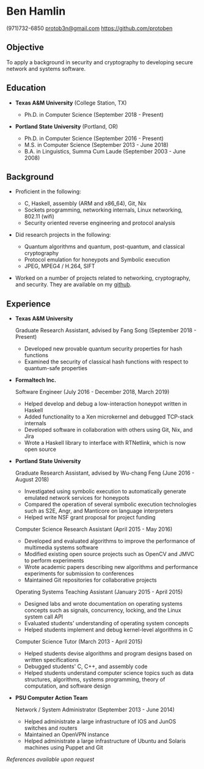 Ben Hamlin
==========

(971)732-6850
<protob3n@gmail.com>
<https://github.com/protoben>


Objective
---------

To apply a background in security and cryptography to developing secure network
and systems software.


Education
---------

*   **Texas A&M University** (College Station, TX)

    + Ph.D. in Computer Science (September 2018 - Present)

*   **Portland State University** (Portland, OR)

    + Ph.D. in Computer Science (September 2016 - Present)
    + M.S. in Computer Science (September 2013 - June 2018)
    + B.A. in Linguistics, Summa Cum Laude (September 2003 - June 2008)


Background
-----------

* Proficient in the following:
    + C, Haskell, assembly (ARM and x86\_64), Git, Nix
    + Sockets programming, networking internals, Linux networking, 802.11 (wifi)
    + Security oriented reverse engineering and protocol analysis

* Did research projects in the following:
    + Quantum algorithms and quantum, post-quantum, and classical cryptography
    + Protocol emulation for honeypots and Symbolic execution
    + JPEG, MPEG4 / H.264, SIFT

* Worked on a number of projects related to networking, cryptography, and
  security. They are available on my [github](https://github.com/protoben).


Experience
----------

*   **Texas A&M University**

    Graduate Research Assistant, advised by Fang Song (September 2018 - Present)

    + Developed new provable quantum security properties for hash functions
    + Examined the security of classical hash functions with respect to
      quantum-safe properties

*   **Formaltech Inc.**

    Software Engineer (July 2016 - December 2018, March 2019)

    + Helped develop and debug a low-interaction honeypot written in Haskell
    + Added functionality to a Xen microkernel and debugged TCP-stack internals
    + Developed software in collaboration with others using Git, Nix, and Jira
    + Wrote a Haskell library to interface with RTNetlink, which is now open
      source

*   **Portland State University**

    Graduate Research Assistant, advised by Wu-chang Feng (June 2016 - August 2018)

    + Investigated using symbolic execution to automatically generate emulated
      network services for honeypots
    + Compared the operation of several symbolic execution technologies such as
      S2E, Angr, and Manticore on language interpreters
    + Helped write NSF grant proposal for project funding

    Computer Science Research Assistant (April 2015 - May 2016)

    + Developed and evaluated algorithms to improve the performance of
      multimedia systems software
    + Modified existing open source projects such as OpenCV and JMVC to
      perform experiments
    + Wrote academic papers describing new algorithms and performance
      experiments for submission to conferences
    + Maintained Git repositories for collaborative projects

    Operating Systems Teaching Assistant (January 2015 - April 2015)

    + Designed labs and wrote documentation on operating systems concepts
      such as signals, concurrency, locking, and the Linux system call API
    + Evaluated students' understanding of operating system concepts
    + Helped students implement and debug kernel-level algorithms in C

    Computer Science Tutor (March 2013 - April 2015)

    + Helped students devise algorithms and program designs based on written
      specifications
    + Debugged students' C, C++, and assembly code
    + Helped students understand computer science topics such as data
      structures, algorithms, systems programming, theory of computation, and
      software design


*   **PSU Computer Action Team**

    Network / System Administrator (September 2013 - June 2014)

    + Helped administrate a large infrastructure of IOS and JunOS switches and
      routers
    + Maintained an OpenVPN instance
    + Helped administrate a large infrastructure of Ubuntu and Solaris machines
      using Puppet and Git

*References available upon request*
